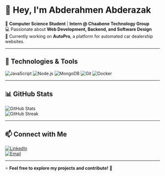 # 👋 Hey, I'm Abderahmen Abderazak  

🚀 **Computer Science Student** | **Intern @ Chaabene Technology Group**  
💻 Passionate about **Web Development, Backend, and Software Design**  
🌱 Currently working on **AutoPro**, a platform for automated car dealership websites.  

---

## 🔧 Technologies & Tools  
![JavaScript](https://img.shields.io/badge/JavaScript-F7DF1E?style=flat&logo=javascript&logoColor=black)
![Node.js](https://img.shields.io/badge/Node.js-339933?style=flat&logo=node.js&logoColor=white)
![MongoDB](https://img.shields.io/badge/MongoDB-47A248?style=flat&logo=mongodb&logoColor=white)
![Git](https://img.shields.io/badge/Git-F05032?style=flat&logo=git&logoColor=white)
![Docker](https://img.shields.io/badge/Docker-2496ED?style=flat&logo=docker&logoColor=white)

---

## 📊 GitHub Stats  
![GitHub Stats](https://github-readme-stats.vercel.app/api?username=AbderahmenAbderazak&show_icons=true&theme=radical)  
![GitHub Streak](https://github-readme-streak-stats.herokuapp.com/?user=AbderahmenAbderazak&theme=radical)  

---

## 📫 Connect with Me  
[![LinkedIn](https://img.shields.io/badge/LinkedIn-0A66C2?style=flat&logo=linkedin&logoColor=white)](your-linkedin-url)  
[![Email](https://img.shields.io/badge/Email-D14836?style=flat&logo=gmail&logoColor=white)](mailto:your-email)  

---

⭐ **Feel free to explore my projects and contribute!** 🚀  
